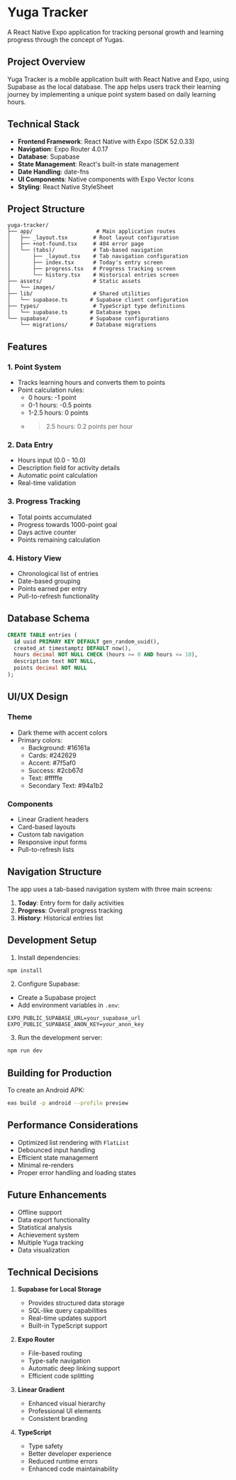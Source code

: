 # Yuga Tracker

A React Native Expo application for tracking personal growth and learning progress through the concept of Yugas.

## Project Overview

Yuga Tracker is a mobile application built with React Native and Expo, using Supabase as the local database. The app helps users track their learning journey by implementing a unique point system based on daily learning hours.

## Technical Stack

- **Frontend Framework**: React Native with Expo (SDK 52.0.33)
- **Navigation**: Expo Router 4.0.17
- **Database**: Supabase
- **State Management**: React's built-in state management
- **Date Handling**: date-fns
- **UI Components**: Native components with Expo Vector Icons
- **Styling**: React Native StyleSheet

## Project Structure

```
yuga-tracker/
├── app/                    # Main application routes
│   ├── _layout.tsx        # Root layout configuration
│   ├── +not-found.tsx     # 404 error page
│   └── (tabs)/            # Tab-based navigation
│       ├── _layout.tsx    # Tab navigation configuration
│       ├── index.tsx      # Today's entry screen
│       ├── progress.tsx   # Progress tracking screen
│       └── history.tsx    # Historical entries screen
├── assets/                # Static assets
│   └── images/           
├── lib/                   # Shared utilities
│   └── supabase.ts       # Supabase client configuration
├── types/                 # TypeScript type definitions
│   └── supabase.ts       # Database types
└── supabase/             # Supabase configurations
    └── migrations/       # Database migrations
```

## Features

### 1. Point System
- Tracks learning hours and converts them to points
- Point calculation rules:
  - 0 hours: -1 point
  - 0-1 hours: -0.5 points
  - 1-2.5 hours: 0 points
  - >2.5 hours: 0.2 points per hour

### 2. Data Entry
- Hours input (0.0 - 10.0)
- Description field for activity details
- Automatic point calculation
- Real-time validation

### 3. Progress Tracking
- Total points accumulated
- Progress towards 1000-point goal
- Days active counter
- Points remaining calculation

### 4. History View
- Chronological list of entries
- Date-based grouping
- Points earned per entry
- Pull-to-refresh functionality

## Database Schema

```sql
CREATE TABLE entries (
  id uuid PRIMARY KEY DEFAULT gen_random_uuid(),
  created_at timestamptz DEFAULT now(),
  hours decimal NOT NULL CHECK (hours >= 0 AND hours <= 10),
  description text NOT NULL,
  points decimal NOT NULL
);
```

## UI/UX Design

### Theme
- Dark theme with accent colors
- Primary colors:
  - Background: #16161a
  - Cards: #242629
  - Accent: #7f5af0
  - Success: #2cb67d
  - Text: #fffffe
  - Secondary Text: #94a1b2

### Components
- Linear Gradient headers
- Card-based layouts
- Custom tab navigation
- Responsive input forms
- Pull-to-refresh lists

## Navigation Structure

The app uses a tab-based navigation system with three main screens:
1. **Today**: Entry form for daily activities
2. **Progress**: Overall progress tracking
3. **History**: Historical entries list

## Development Setup

1. Install dependencies:
```bash
npm install
```

2. Configure Supabase:
- Create a Supabase project
- Add environment variables in `.env`:
```
EXPO_PUBLIC_SUPABASE_URL=your_supabase_url
EXPO_PUBLIC_SUPABASE_ANON_KEY=your_anon_key
```

3. Run the development server:
```bash
npm run dev
```

## Building for Production

To create an Android APK:
```bash
eas build -p android --profile preview
```

## Performance Considerations

- Optimized list rendering with `FlatList`
- Debounced input handling
- Efficient state management
- Minimal re-renders
- Proper error handling and loading states

## Future Enhancements

- Offline support
- Data export functionality
- Statistical analysis
- Achievement system
- Multiple Yuga tracking
- Data visualization

## Technical Decisions

1. **Supabase for Local Storage**
   - Provides structured data storage
   - SQL-like query capabilities
   - Real-time updates support
   - Built-in TypeScript support

2. **Expo Router**
   - File-based routing
   - Type-safe navigation
   - Automatic deep linking support
   - Efficient code splitting

3. **Linear Gradient**
   - Enhanced visual hierarchy
   - Professional UI elements
   - Consistent branding

4. **TypeScript**
   - Type safety
   - Better developer experience
   - Reduced runtime errors
   - Enhanced code maintainability